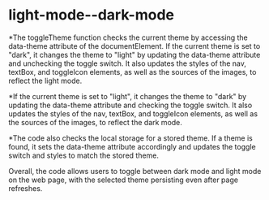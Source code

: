 # light-mode--dark-mode
*The toggleTheme function checks the current theme by accessing the data-theme attribute of the documentElement. 
If the current theme is set to "dark", it changes the theme to "light" by updating the data-theme attribute and unchecking the toggle switch. 
It also updates the styles of the nav, textBox, and toggleIcon elements, as well as the sources of the images, to reflect the light mode.

*If the current theme is set to "light", it changes the theme to "dark" by updating the data-theme attribute and checking the toggle switch. 
It also updates the styles of the nav, textBox, and toggleIcon elements, as well as the sources of the images, to reflect the dark mode.

*The code also checks the local storage for a stored theme. 
If a theme is found, it sets the data-theme attribute accordingly and updates the toggle switch and styles to match the stored theme.

Overall, the code allows users to toggle between dark mode and light mode on the web page, with the selected theme persisting even after page refreshes.
